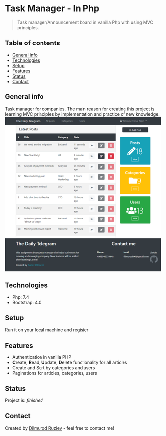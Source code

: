 # Task Manager - In Php
> Task manager/Announcement board in vanilla Php with using MVC principles.

## Table of contents
* [General info](#general-info)
* [Technologies](#technologies)
* [Setup](#setup)
* [Features](#features)
* [Status](#status)
* [Contact](#contact)

## General info
Task manager for companies.
The main reason for creating this project is learning MVC principles by implementation and practice of new knowledge. 
![Example screenshot](Project/php.png)

## Technologies
* Php: 7.4
* Bootstrap: 4.0

## Setup
Run it on your local machine and register

## Features
* Authentication in vanilla PHP
* **C**reate, **R**ead, **U**pdate, **D**elete functionality for all articles
* Create and Sort by categories and users
* Paginations for articles, categories, users

## Status
Project is: _finished_

## Contact
Created by [Dilmurod Ruziev](tg://resolve?domain=Dilmurod_RD) - feel free to contact me!
